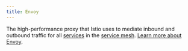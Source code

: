 ```yaml
---
title: Envoy
---
```

The high-performance proxy that Istio uses to mediate inbound and outbound traffic for all [services](/docs/reference/glossary/#service) in the
[service mesh](/docs/reference/glossary/#service-mesh). [Learn more about Envoy](https://envoyproxy.github.io/envoy/).
